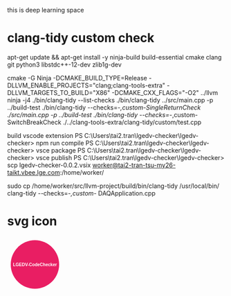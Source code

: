 this is deep learning space

# clang-tidy custom check
apt-get update && apt-get install -y ninja-build build-essential cmake clang git python3 libstdc++-12-dev zlib1g-dev

cmake -G Ninja -DCMAKE_BUILD_TYPE=Release   -DLLVM_ENABLE_PROJECTS="clang;clang-tools-extra"   -DLLVM_TARGETS_TO_BUILD="X86"   -DCMAKE_CXX_FLAGS="-O2" ../llvm
ninja -j4
./bin/clang-tidy --list-checks
./bin/clang-tidy ../src/main.cpp -p ../build-test
./bin/clang-tidy --checks=-*,custom-SingleReturnCheck ./src/main.cpp -p ../build-test
./bin/clang-tidy --checks=-*,custom-SwitchBreakCheck ./../clang-tools-extra/clang-tidy/custom/test.cpp


build vscode extension
PS C:\Users\tai2.tran\lgedv-checker\lgedv-checker> npm run compile
PS C:\Users\tai2.tran\lgedv-checker\lgedv-checker> vsce package
PS C:\Users\tai2.tran\lgedv-checker\lgedv-checker> vsce publish
PS C:\Users\tai2.tran\lgedv-checker\lgedv-checker> scp lgedv-checker-0.0.2.vsix worker@tai2-tran-tsu-my26-taikt.vbee.lge.com:/home/worker/

sudo cp /home/worker/src/llvm-project/build/bin/clang-tidy /usr/local/bin/
clang-tidy --checks=-*,custom-* DAQApplication.cpp

# svg icon 
<svg width="128" height="128" xmlns="http://www.w3.org/2000/svg">
  <circle cx="64" cy="64" r="56" fill="#E91E63"/>
  <text x="50%" y="50%" font-size="10" font-family="Arial, Helvetica, sans-serif" fill="#FFFFFF" font-weight="bold" text-anchor="middle" dominant-baseline="central">
    LGEDV-CodeChecker
  </text>
</svg>